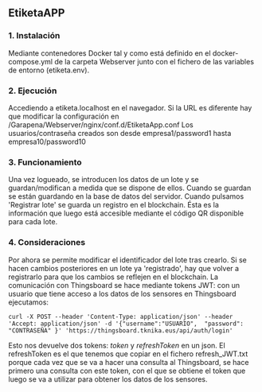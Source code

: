 ## EtiketaAPP

### 1. Instalación

Mediante contenedores Docker tal y como está definido en el docker-compose.yml de la carpeta Webserver junto con el fichero de las variables de entorno (etiketa.env).

### 2. Ejecución

Accediendo a etiketa.localhost en el navegador. Si la URL es diferente hay que modificar la configuración en /Garapena/Webserver/nginx/conf.d/EtiketaApp.conf
Los usuarios/contraseña creados son desde empresa1/password1 hasta empresa10/password10

### 3. Funcionamiento

Una vez logueado, se introducen los datos de un lote y se guardan/modifican a medida que se dispone de ellos. Cuando se guardan se están guardando en la base de datos del servidor. Cuando pulsamos 'Registrar lote' se guarda un registro en el blockchain. Ésta es la información que luego está accesible mediante el código QR disponible para cada lote.

### 4. Consideraciones

Por ahora se permite modificar el identificador del lote tras crearlo.
Si se hacen cambios posteriores en un lote ya 'registrado', hay que volver a registrarlo para que los cambios se reflejen en el blockchain.
La comunicación con Thingsboard se hace mediante tokens JWT: con un usuario que tiene acceso a los datos de los sensores en Thingsboard ejecutamos:

`curl -X POST --header 'Content-Type: application/json' --header 'Accept: application/json' -d '{"username":"USUARIO",  "password": "CONTRASEÑA" }' 'https://thingsboard.tknika.eus/api/auth/login'`

Esto nos devuelve dos tokens: *token* y *refreshToken* en un json. El refreshToken es el que tenemos que copiar en el fichero refresh_JWT.txt porque cada vez que se va a hacer una consulta al Thingsboard, se hace primero una consulta con este token, con el que se obtiene el token que luego se va a utilizar para obtener los datos de los sensores.